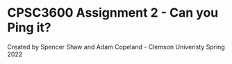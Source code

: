 # CPSC3600 Assignment 2 - Can you Ping it?

Created by Spencer Shaw and Adam Copeland - Clemson Univeristy Spring 2022
